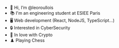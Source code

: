 - 👋 Hi, I’m @leoroullois
- 📚 I'm an engineering student at ESIEE Paris
- 🖥️ Web development (React, NodeJS, TypeScript...)
- 🔒 Interested in CyberSecurity
- 🚀 In love with Crypto
- ♟️ Playing Chess

<!---
leoroullois/leoroullois is a ✨ special ✨ repository because its `README.md` (this file) appears on your GitHub profile.
You can click the Preview link to take a look at your changes.
--->

